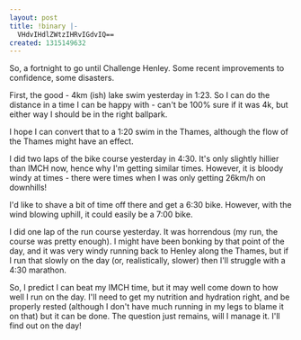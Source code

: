 ```yaml
---
layout: post
title: !binary |-
  VHdvIHdlZWtzIHRvIGdvIQ==
created: 1315149632
---
```

So, a fortnight to go until Challenge Henley. Some recent improvements to confidence, some disasters. 

First, the good - 4km (ish) lake swim yesterday in 1:23. So I can do the distance in a time I can be happy with - can't be 100% sure if it was 4k, but either way I should be in the right ballpark. 

I hope I can convert that to a 1:20 swim in the Thames, although the flow of the Thames might have an effect. 

I did two laps of the bike course yesterday in 4:30. It's only slightly hillier than IMCH now, hence why I'm getting similar times. However, it is bloody windy at times - there were times when I was only getting 26km/h on downhills!

I'd like to shave a bit of time off there and get a 6:30 bike. However, with the wind blowing uphill, it could easily be a 7:00 bike. 

I did one lap of the run course yesterday. It was horrendous (my run, the course was pretty enough). I might have been bonking by that point of the day, and it was very windy running back to Henley along the Thames, but if I run that slowly on the day (or, realistically, slower) then I'll struggle with a 4:30 marathon. 

So, I predict I can beat my IMCH time, but it may well come down to how well I run on the day. I'll need to get my nutrition and hydration right, and be properly rested (although I don't have much running in my legs to blame it on that) but it can be done. The question just remains, will I manage it. I'll find out on the day!
